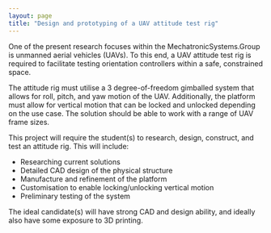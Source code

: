 ```yaml
---
layout: page
title: "Design and prototyping of a UAV attitude test rig"
---
```


One of the present research focuses within the MechatronicSystems.Group is unmanned aerial vehicles (UAVs). To this end, a UAV attitude test rig is required to facilitate testing orientation controllers within a safe, constrained space. 

The attitude rig must utilise a 3 degree-of-freedom gimballed system that allows for roll, pitch, and yaw motion of the UAV. Additionally, the platform must allow for vertical motion that can be locked and unlocked depending on the use case. The solution should be able to work with a range of UAV frame sizes.

This project will require the student(s) to research, design, construct, and test an attitude rig. This will include:

<ul>
  <li>Researching current solutions</li>
  <li>Detailed CAD design of the physical structure</li>
  <li>Manufacture and refinement of the platform</li>
  <li>Customisation to enable locking/unlocking vertical motion</li>
  <li>Preliminary testing of the system</li>
</ul>

The ideal candidate(s) will have strong CAD and design ability, and ideally also have some exposure to 3D printing.
